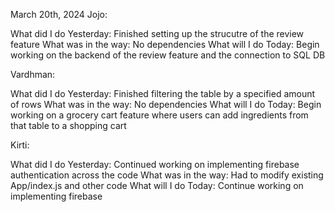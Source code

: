 March 20th, 2024
Jojo:

What did I do Yesterday: Finished setting up the strucutre of the review feature
What was in the way: No dependencies
What will I do Today: Begin working on the backend of the review feature and the connection to SQL DB

Vardhman:

What did I do Yesterday: Finished filtering the table by a specified amount of rows
What was in the way: No dependencies
What will I do Today: Begin working on a grocery cart feature where users can add ingredients from that table to a shopping cart

Kirti:

What did I do Yesterday: Continued working on implementing firebase authentication across the code
What was in the way: Had to modify existing App/index.js and other code
What will I do Today: Continue working on implementing firebase
